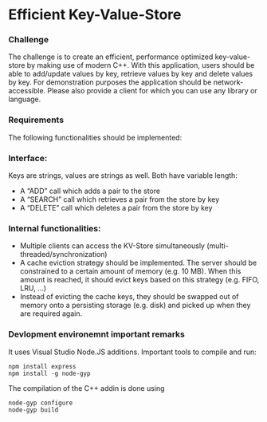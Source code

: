 ﻿# Efficient Key-Value-Store

### Challenge

The challenge is to create an efficient, performance optimized key-value-store by making use of modern C++. With this application, users should be able to add/update values by key, retrieve values by key and delete values by key.
For demonstration purposes the application should be network-accessible. Please also provide a client for which you can use any library or language.

### Requirements
The following functionalities should be implemented:

### Interface:
 Keys are strings, values are strings as well. Both have variable length:
- A “ADD” call which adds a pair to the store
- A “SEARCH” call which retrieves a pair from the store by key
- A “DELETE” call which deletes a pair from the store by key

### Internal functionalities:
- Multiple clients can access the KV-Store simultaneously (multi-threaded/synchronization)
- A cache eviction strategy should be implemented. The server should be constrained to a certain amount of memory (e.g. 10 MB). When this amount is reached, it should evict keys based on this strategy (e.g. FIFO, LRU, …)
- Instead of evicting the cache keys, they should be swapped out of memory onto a persisting storage (e.g. disk) and picked up when they are required again.

### Devlopment environemnt important remarks
It uses Visual Studio Node.JS additions.
Important tools to compile and run:
```
npm install express
npm install -g node-gyp 
```
The compilation of the C++ addin is done using
```
node-gyp configure
node-gyp build
```
